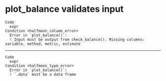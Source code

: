 # plot_balance validates input

    Code
      expr
    Condition <halfmoon_column_error>
      Error in `plot_balance()`:
      ! Input must be output from check_balance(). Missing columns: variable, method, metric, estimate

---

    Code
      expr
    Condition <halfmoon_type_error>
      Error in `plot_balance()`:
      ! `.data` must be a data frame

